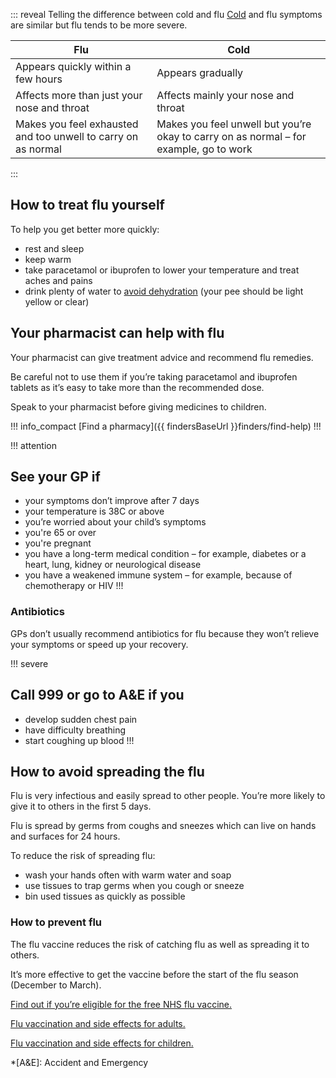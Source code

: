 ::: reveal Telling the difference between cold and flu 
  [Cold](/conditions/cold#check-if-you-have-a-cold) and flu symptoms are similar but flu tends to be more severe. 

  | Flu | Cold |
  |-----|------|
  | Appears quickly within a few hours  | Appears gradually | 
  | Affects more than just your nose and throat |  Affects mainly your nose and throat | 
  | Makes you feel exhausted and too unwell to carry on as normal |  Makes you feel unwell but you’re okay to carry on as normal – for example, go to work | 
:::

## How to treat flu yourself

To help you get better more quickly:

- rest and sleep
- keep warm
- take paracetamol or ibuprofen to lower your temperature and treat aches and pains
- drink plenty of water to [avoid dehydration](/conditions/dehydration#how-to-prevent-dehydration)
  (your pee should be light yellow or clear)

## Your pharmacist can help with flu 

Your pharmacist can give treatment advice and recommend flu remedies. 

Be careful not to use them if you’re taking paracetamol and ibuprofen tablets as it’s easy to take more than the recommended dose. 

Speak to your pharmacist before giving medicines to children. 

!!! info_compact
  [Find a pharmacy]({{ findersBaseUrl }}finders/find-help)
!!!

!!! attention
  ## See your GP if
  
  - your symptoms don’t improve after 7 days
  - your temperature is 38C or above
  - you’re worried about your child’s symptoms 
  - you're 65 or over
  - you're pregnant 
  - you have a long-term medical condition – for example, diabetes or a heart, lung, kidney or neurological disease
  - you have a weakened immune system – for example, because of chemotherapy or HIV
!!!

### Antibiotics 

GPs don’t usually recommend antibiotics for flu because they won’t relieve your symptoms or speed up your recovery.

!!! severe
  ## Call 999 or go to A&E if you
  
  - develop sudden chest pain
  - have difficulty breathing  
  - start coughing up blood
!!!

## How to avoid spreading the flu 

Flu is very infectious and easily spread to other people. You’re more likely to give it to others in the first 5 days.

Flu is spread by germs from coughs and sneezes which can live on hands and surfaces for 24 hours.

To reduce the risk of spreading flu:

- wash your hands often with warm water and soap
- use tissues to trap germs when you cough or sneeze
- bin used tissues as quickly as possible

### How to prevent flu

The flu vaccine reduces the risk of catching flu as well as spreading it to others. 

It’s more effective to get the vaccine before the start of the flu season (December to March).

[Find out if you’re eligible for the free NHS flu vaccine.](http://www.nhs.uk/Conditions/vaccinations/Pages/who-should-have-flu-vaccine.aspx)

[Flu vaccination and side effects for adults.](http://www.nhs.uk/conditions/vaccinations/pages/flu-influenza-vaccine.aspx)  

[Flu vaccination and side effects for children.](http://www.nhs.uk/conditions/vaccinations/pages/child-flu-vaccine.aspx) 

*[A&E]: Accident and Emergency
